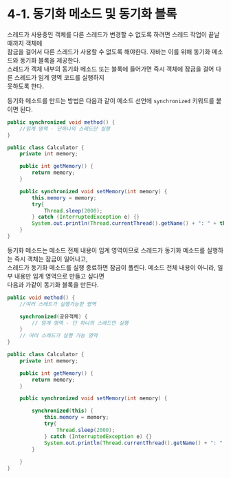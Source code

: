 # 4-1. 동기화 메소드 및 동기화 블록  
스레드가 사용중인 객체를 다른 스레드가 변경할 수 없도록 하려면 스레드 작업이 끝날 때까지 객체에  
잠금을 걸어서 다른 스레드가 사용할 수 없도록 해야한다. 자바는 이를 위해 동기화 메소드와 동기화 블록을 제공한다.  
스레드가 객체 내부의 동기화 메소드 또는 블록에 들어가면 즉시 객체에 잠금을 걸어 다른 스레드가 임계 영역 코드를 실행하지  
못하도록 한다.  
  
동기화 메소드를 만드는 방법은 다음과 같이 메소드 선언에 `synchronized` 키워드를 붙이면 된다.
```java
public synchronized void method() {
    //임계 영역 - 단하나의 스레드만 실행
}
```

```java
public class Calculator {
    private int memory;

    public int getMemory() {
        return memory;
    }

    public synchronized void setMemory(int memory) {
        this.memory = memory;
        try{
            Thread.sleep(2000);
        } catch (InterruptedException e) {}
        System.out.println(Thread.currentThread().getName() + ": " + this.memory);
    }
}
```

동기화 메소드는 메소드 전체 내용이 임계 영역이므로 스레드가 동기화 메소드를 실행하는 즉시 객체는 잠금이 일어나고,  
스레드가 동기화 메소드를 실행 종료하면 잠금이 풀린다. 메소드 전체 내용이 아니라, 일부 내용만 임계 영역으로 만들고 싶다면  
다음과 가같이 동기화 블록을 만든다.

```java
public void method() {
    //여러 스레드가 실행가능한 영역

    synchronized(공유객체) {
        // 임계 영역 - 단 하나의 스레드만 실행
    }
    // 여러 스레드가 실행 가능 영역
}
```

```java
public class Calculator {
    private int memory;

    public int getMemory() {
        return memory;
    }

    public synchronized void setMemory(int memory) {

        synchronized(this) {
            this.memory = memory;
            try{
                Thread.sleep(2000);
            } catch (InterruptedException e) {}
            System.out.println(Thread.currentThread().getName() + ": " + this.memory);
        }
        
    }
}
```